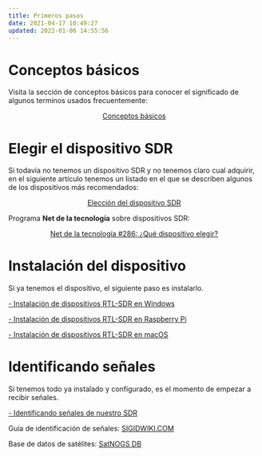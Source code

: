 ```yaml
---
title: Primeros pasos
date: 2021-04-17 10:49:27
updated: 2022-01-06 14:55:56
---
```



# Conceptos básicos

Visita la sección de conceptos básicos para conocer el significado de algunos terminos usados frecuentemente:
[<center>Conceptos básicos</center>](/conceptos-basicos/)

# Elegir el dispositivo SDR

Si todavía no tenemos un dispositivo SDR y no tenemos claro cual adquirir, en el siguiente artículo tenemos un listado en el que se describen algunos de los dispositivos más recomendados:

[<center>Elección del dispositivo SDR</center>](/2020/03/16/eleccion-sdr/)

Programa **Net de la tecnología** sobre dispositivos SDR:
[<center>Net de la tecnología #286: ¿Qué dispositivo elegir?</center>](https://youtu.be/bIQQoDG1neY?t=4210)

# Instalación del dispositivo

Si ya tenemos el dispositivo, el siguiente paso es instalarlo.

[- Instalación de dispositivos RTL-SDR en Windows](/2020/01/19/instalacion-rtlsdr-windows/)

[- Instalación de dispositivos RTL-SDR en Raspberry Pi](/2020/04/10/instalacion-rtlsdr-raspberrypi/)

[- Instalación de dispositivos RTL-SDR en macOS](/2020/06/14/instalacion-rtlsdr-macos/)

# Identificando señales

Si tenemos todo ya instalado y configurado, es el momento de empezar a recibir señales.

[- Identificando señales de nuestro SDR](https://www.youtube.com/watch?v=fOuuXYXcJLk)

Guía de identificación de señales: [SIGIDWIKI.COM](https://www.sigidwiki.com/wiki/Signal_Identification_Guide)

Base de datos de satélites: [SatNOGS DB](https://db.satnogs.org/)
